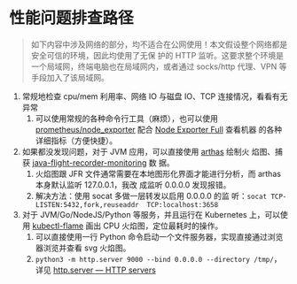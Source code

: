 # 性能问题排查路径

> 如下内容中涉及网络的部分，均不适合在公网使用！本文假设整个网络都是安全可信的环境，因此均使用了无保
> 护的 HTTP 监听。这要求整个环境是一个局域网，终端电脑也在局域网内，或者通过 socks/http 代理、VPN 等
> 手段加入了该局域网。

1. 常规地检查 cpu/mem 利用率、网络 IO 与磁盘 IO、TCP 连接情况，看看有无异常
   1. 可以使用常规的各种命令行工具（麻烦），也可以使用
      [prometheus/node_exporter](https://github.com/prometheus/node_exporter) 配合
      [Node Exporter Full](https://grafana.com/grafana/dashboards/1860-node-exporter-full/) 查看机器
      的各种详细指标（方便快捷）。
2. 如果都没发现问题，对于 JVM 应用，可以直接使用 [arthas](https://github.com/alibaba/arthas) 绘制火
   焰图、捕获
   [java-flight-recorder-monitoring](https://www.baeldung.com/java-flight-recorder-monitoring) 数
   据。
   1. 火焰图跟 JFR 文件通常需要在本地图形化界面才能进行分析，而 arthas 本身默认监听 127.0.0.1，我改
      成监听 0.0.0.0 发现报错。
   2. 解决方法：使用 socat 多做一层转发以启用 0.0.0.0 的监
      听：`socat TCP-LISTEN:5432,fork,reuseaddr  TCP:localhost:3658`
3. 对于 JVM/Go/NodeJS/Python 等服务，并且运行在 Kubernetes 上，可以使用
   [kubectl-flame](https://github.com/yahoo/kubectl-flame) 画出 CPU 火焰图，定位最耗时的操作。
   1. 可以直接使用一行 Python 命令启动一个文件服务器，实现直接通过浏览器浏览并查看 svg 火焰图。
   2. `python3 -m http.server 9000 --bind 0.0.0.0 --directory /tmp/`，详见
      [http.server — HTTP servers](https://docs.python.org/3/library/http.server.html#http.server.SimpleHTTPRequestHandler.do_GET)
